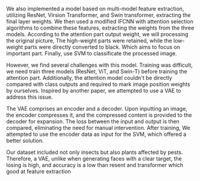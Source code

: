 We also implemented a model based on multi-model feature extraction, utilizing ResNet, Virsion Transformer, and Swin transformer, extracting the final layer weights. We then used a modified IFCNN with attention selection algorithms to combine these features, extracting the weights from the three models. According to the attention part output weight, we will processing the original picture, The high-weight parts were retained, while the low-weight parts were directly converted to black. Which aims to focus on important part. Finally, use SVM to classificate the processed image. 

However, we find several challenges with this model. Training was difficult, we need train three models (ResNet, ViT, and Swin-T) before training the attention part. Additionally, the attention model couldn't be directly compared with class outputs and required to mark image position weights by ourselves. Inspired by another paper, we attempted to use a VAE to address this issue.

The VAE comprises an encoder and a decoder. Upon inputting an image, the encoder compresses it, and the compressed content is provided to the decoder for expansion. The loss between the input and output is then compared, eliminating the need for manual intervention. After training, We attempted to use the encoder data as input for the SVM, which offered a better solution.

Our dataset included not only insects but also plants affected by pests. Therefore, a VAE, unlike when generating faces with a clear target, the losing is high, and accuracy is a low than resent and transformer which good at feature extraction 